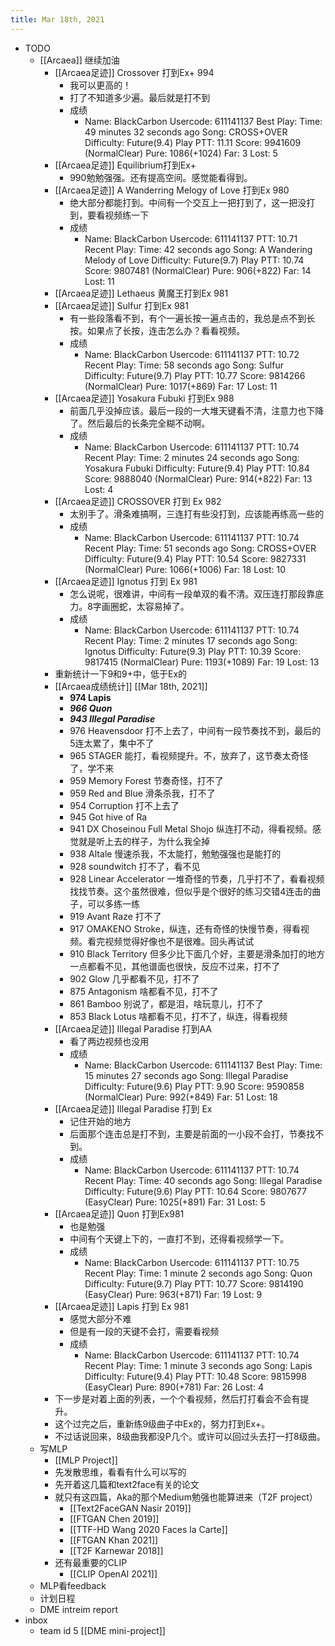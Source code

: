```yaml
---
title: Mar 18th, 2021
---
```


- TODO
	- [[Arcaea]] 继续加油
		- [[Arcaea足迹]] Crossover 打到Ex+ 994
			- 我可以更高的！
			- 打了不知道多少遍。最后就是打不到
			- 成绩
				- Name: BlackCarbon
				  Usercode: 611141137
				  Best Play:
				  Time: 49 minutes 32 seconds ago
				  Song: CROSS+OVER
				  Difficulty: Future(9.4)
				  Play PTT: 11.11
				  Score: 9941609 (NormalClear)
				  Pure: 1086(+1024)
				  Far: 3
				  Lost: 5
		- [[Arcaea足迹]] Equilibrium打到Ex+
			- 990勉勉强强。还有提高空间。感觉能看得到。
		- [[Arcaea足迹]] A Wanderring Melogy of Love 打到Ex 980
			- 绝大部分都能打到。中间有一个交互上一把打到了，这一把没打到，要看视频练一下
			- 成绩
				- Name: BlackCarbon
				  Usercode: 611141137
				  PTT: 10.71
				  Recent Play:
				  Time: 42 seconds ago
				  Song: A Wandering Melody of Love
				  Difficulty: Future(9.7)
				  Play PTT: 10.74
				  Score: 9807481 (NormalClear)
				  Pure: 906(+822)
				  Far: 14
				  Lost: 11
		- [[Arcaea足迹]] Lethaeus 黄魔王打到Ex 981
		- [[Arcaea足迹]] Sulfur 打到Ex 981
			- 有一些段落看不到，有个一遍长按一遍点击的，我总是点不到长按。如果点了长按，连击怎么办？看看视频。
			- 成绩
				- Name: BlackCarbon
				  Usercode: 611141137
				  PTT: 10.72
				  Recent Play:
				  Time: 58 seconds ago
				  Song: Sulfur
				  Difficulty: Future(9.7)
				  Play PTT: 10.77
				  Score: 9814266 (NormalClear)
				  Pure: 1017(+869)
				  Far: 17
				  Lost: 11
		- [[Arcaea足迹]] Yosakura Fubuki 打到Ex 988
			- 前面几乎没掉应该。最后一段的一大堆天键看不清，注意力也下降了。然后最后的长条完全糊不动啊。
			- 成绩
				- Name: BlackCarbon
				  Usercode: 611141137
				  PTT: 10.74
				  Recent Play:
				  Time: 2 minutes 24 seconds ago
				  Song: Yosakura Fubuki
				  Difficulty: Future(9.4)
				  Play PTT: 10.84
				  Score: 9888040 (NormalClear)
				  Pure: 914(+822)
				  Far: 13
				  Lost: 4
		- [[Arcaea足迹]] CROSSOVER 打到 Ex 982
			- 太别手了。滑条难搞啊，三连打有些没打到，应该能再练高一些的
			- 成绩
				- Name: BlackCarbon
				  Usercode: 611141137
				  PTT: 10.74
				  Recent Play:
				  Time: 51 seconds ago
				  Song: CROSS+OVER
				  Difficulty: Future(9.4)
				  Play PTT: 10.54
				  Score: 9827331 (NormalClear)
				  Pure: 1066(+1006)
				  Far: 18
				  Lost: 10
		- [[Arcaea足迹]] Ignotus 打到 Ex 981
			- 怎么说呢，很难讲，中间有一段单双的看不清。双压连打那段靠底力。8字画圈蛇，太容易掉了。
			- 成绩
				- Name: BlackCarbon
				  Usercode: 611141137
				  PTT: 10.74
				  Recent Play:
				  Time: 2 minutes 17 seconds ago
				  Song: Ignotus
				  Difficulty: Future(9.3)
				  Play PTT: 10.39
				  Score: 9817415 (NormalClear)
				  Pure: 1193(+1089)
				  Far: 19
				  Lost: 13
		- 重新统计一下9和9+中，低于Ex的
		- [[Arcaea成绩统计]] [[Mar 18th, 2021]]
			- **974 Lapis**
			- **_966 Quon_**
			- **_943 Illegal Paradise_**
			- 976 Heavensdoor 打不上去了，中间有一段节奏找不到，最后的5连太累了，集中不了
			- 965 STAGER 能打，看视频提升。不，放弃了，这节奏太奇怪了，学不来
			- 959 Memory Forest 节奏奇怪，打不了
			- 959 Red and Blue 滑条杀我，打不了
			- 954 Corruption 打不上去了
			- 945 Got hive of Ra
			- 941 DX Choseinou Full Metal Shojo 纵连打不动，得看视频。感觉就是听上去的样子，为什么我全掉
			- 938 Altale 慢速杀我，不太能打，勉勉强强也是能打的
			- 928 soundwitch 打不了，看不见
			- 928 Linear Accelerator 一堆奇怪的节奏，几乎打不了，看看视频找找节奏。这个虽然很难，但似乎是个很好的练习交错4连击的曲子，可以多练一练
			- 919 Avant Raze 打不了
			- 917 OMAKENO Stroke，纵连，还有奇怪的快慢节奏，得看视频。看完视频觉得好像也不是很难。回头再试试
			- 910 Black Territory 但多少比下面几个好，主要是滑条加打的地方一点都看不见，其他谱面也很快，反应不过来，打不了
			- 902 Glow 几乎都看不见，打不了
			- 875 Antagonism 啥都看不见，打不了
			- 861 Bamboo 别说了，都是泪，啥玩意儿，打不了
			- 853 Black Lotus 啥都看不见，打不了，纵连，得看视频
		- [[Arcaea足迹]]  Illegal Paradise 打到AA
			- 看了两边视频也没用
			- 成绩
				- Name: BlackCarbon
				  Usercode: 611141137
				  Best Play:
				  Time: 15 minutes 27 seconds ago
				  Song: Illegal Paradise
				  Difficulty: Future(9.6)
				  Play PTT: 9.90
				  Score: 9590858 (NormalClear)
				  Pure: 992(+849)
				  Far: 51
				  Lost: 18
		- [[Arcaea足迹]]   Illegal Paradise 打到 Ex
			- 记住开始的地方
			- 后面那个连击总是打不到，主要是前面的一小段不会打，节奏找不到。
			- 成绩
				- Name: BlackCarbon
				  Usercode: 611141137
				  PTT: 10.74
				  Recent Play:
				  Time: 40 seconds ago
				  Song: Illegal Paradise
				  Difficulty: Future(9.6)
				  Play PTT: 10.64
				  Score: 9807677 (EasyClear)
				  Pure: 1025(+891)
				  Far: 31
				  Lost: 5
		- [[Arcaea足迹]] Quon 打到Ex981
			- 也是勉强
			- 中间有个天键上下的，一直打不到，还得看视频学一下。
			- 成绩
				- Name: BlackCarbon
				  Usercode: 611141137
				  PTT: 10.75
				  Recent Play:
				  Time: 1 minute 2 seconds ago
				  Song: Quon
				  Difficulty: Future(9.7)
				  Play PTT: 10.77
				  Score: 9814190 (EasyClear)
				  Pure: 963(+871)
				  Far: 19
				  Lost: 9
		- [[Arcaea足迹]] Lapis 打到 Ex 981
			- 感觉大部分不难
			- 但是有一段的天键不会打，需要看视频
			- 成绩
				- Name: BlackCarbon
				  Usercode: 611141137
				  PTT: 10.74
				  Recent Play:
				  Time: 1 minute 3 seconds ago
				  Song: Lapis
				  Difficulty: Future(9.4)
				  Play PTT: 10.48
				  Score: 9815998 (EasyClear)
				  Pure: 890(+781)
				  Far: 26
				  Lost: 4
		- 下一步是对着上面的列表，一个个看视频，然后打打看会不会有提升。
		- 这个过完之后，重新练9级曲子中Ex的，努力打到Ex+。
		- 不过话说回来，8级曲我都没P几个。或许可以回过头去打一打8级曲。
	- 写MLP
		- [[MLP Project]]
		- 先发散思维，看看有什么可以写的
		- 先开着这几篇和text2face有关的论文
		- 就只有这四篇，Aka的那个Medium勉强也能算进来（T2F project）
			- [[Text2FaceGAN Nasir 2019]]
			- [[FTGAN Chen 2019]]
			- [[TTF-HD Wang 2020 Faces la Carte]]
			- [[FTGAN Khan 2021]]
			- [[T2F Karnewar 2018]]
		- 还有最重要的CLIP
			- [[CLIP OpenAI 2021]]
	- MLP看feedback
	- 计划日程
	- DME intreim report
- inbox
	- team id 5 [[DME mini-project]]